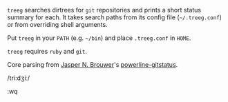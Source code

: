 ```treeg``` searches dirtrees for ```git``` repositories and prints a short status summary for each. It takes search paths from its config file (```~/.treeg.conf```) or from overriding shell arguments.

Put ```treeg``` in your ```PATH``` (e.g. ```~/bin```) and place ```.treeg.conf``` in ```HOME```.

```treeg``` requires ```ruby``` and ```git```.

Core parsing from [Jasper N. Brouwer](https://github.com/jaspernbrouwer)'s [powerline-gitstatus](https://github.com/jaspernbrouwer/powerline-gitstatus).

/tri:dʒiː/

:wq

